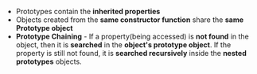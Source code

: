 - Prototypes contain the **inherited properties**
- Objects created from the **same constructor function** share the **same Prototype object**
- **Prototype Chaining** - If a property(being accessed) is **not found** in the object, then it is **searched** in the **object's prototype object**. If the property is still not found, it is **searched recursively** inside the **nested prototypes** objects.  

